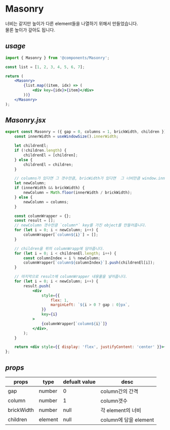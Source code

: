 # Masonry

너비는 같지만 높이가 다른 element들을 나열하기 위해서 만들었습니다.  
물론 높이가 갚아도 됩니다.

## _usage_

```jsx
import { Masonry } from '@components/Masonry';

const list = [1, 2, 3, 4, 5, 6, 7];

return (
    <Masonry>
        {list.map((item, idx) => (
            <div key={idx}>{item}</div>
        ))}
    </Masonry>
);
```

## _Masonry.jsx_

```jsx
export const Masonry = ({ gap = 0, columns = 1, brickWidth, children }) => {
    const innerWidth = useWindowSize().innerWidth;

    let childrenEl;
    if (!children.length) {
        childrenEl = [children];
    } else {
        childrenEl = children;
    }

    // columns가 있다면 그 갯수만큼, bricWidth가 있다면  그 너비만큼 window.innerWidth를 나눠 column 수를 만듭니다.
    let newColumn;
    if (innerWidth && brickWidth) {
        newColumn = Math.floor(innerWidth / brickWidth);
    } else {
        newColumn = columns;
    }

    const columnWrapper = {};
    const result = [];
    // newColumn 갯수만큼 `column*` key를 가진 object를 만들어줍니다.
    for (let i = 0; i < newColumn; i++) {
        columnWrapper[`column${i}`] = [];
    }

    // children을 위의 columnWrapp에 담아줍니다.
    for (let i = 0; i < childrenEl.length; i++) {
        const columnIndex = i % newColumn;
        columnWrapper[`column${columnIndex}`].push(childrenEl[i]);
    }

    // 마지막으로 result에 columnWrapper 내용물을 넣어줍니다.
    for (let i = 0; i < newColumn; i++) {
        result.push(
            <div
                style={{
                    flex: 1,
                    marginLeft: `${i > 0 ? gap : 0}px`,
                }}
                key={i}
            >
                {columnWrapper[`column${i}`]}
            </div>,
        );
    }

    return <div style={{ display: 'flex', justifyContent: 'center' }}>{result}</div>;
};
```

## _props_

| props      | type    | defualt value | desc                  |
| ---------- | ------- | ------------- | --------------------- |
| gap        | number  | 0             | column간의 간격       |
| column     | number  | 1             | column갯수            |
| brickWidth | number  | null          | 각 element의 너비     |
| children   | element | null          | column에 담을 element |

